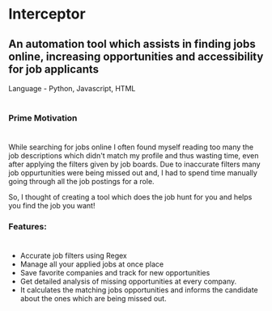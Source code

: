 # Interceptor
## An automation tool which assists in finding jobs online, increasing opportunities and accessibility for job applicants

Language - Python, Javascript, HTML <br /><br />

### Prime Motivation
#
While searching for jobs online I often found myself reading too many the job descriptions which didn't match my profile and thus wasting time, even after applying the filters given by job boards. Due to inaccurate filters many job oppurtunities were being missed out and, I had to spend time manually going through all the job postings for a role.

So, I thought of creating a tool which does the job hunt for you and helps you find the job you want!

### Features:
#
 * Accurate job filters using Regex
 * Manage all your applied jobs at once place
 * Save favorite companies and track for new opportunities
 * Get detailed analysis of missing opportunities at every company.
 * It calculates the matching jobs opportunities and informs the candidate about the ones which are being missed out.
